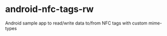 # android-nfc-tags-rw
Android sample app to read/write data to/from NFC tags with custom mime-types

